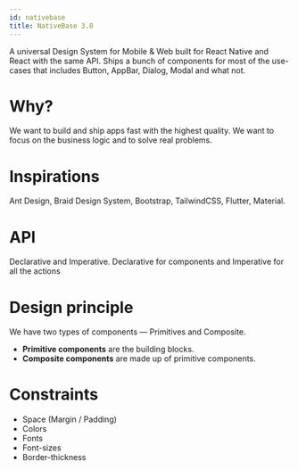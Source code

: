 ```yaml
---
id: nativebase
title: NativeBase 3.0
---
```


A universal Design System for Mobile & Web built for React Native and React with the same API. Ships a bunch of components for most of the use-cases that includes Button, AppBar, Dialog, Modal and what not.

# Why?

We want to build and ship apps fast with the highest quality. We want to focus on the business logic and to solve real problems.

# Inspirations

Ant Design, Braid Design System, Bootstrap, TailwindCSS, Flutter, Material.

# API

Declarative and Imperative. Declarative for components and Imperative for all the actions

# Design principle

We have two types of components — Primitives and Composite.

- **Primitive components** are the building blocks.
- **Composite components** are made up of primitive components.

# Constraints

- Space (Margin / Padding)
- Colors
- Fonts
- Font-sizes
- Border-thickness
